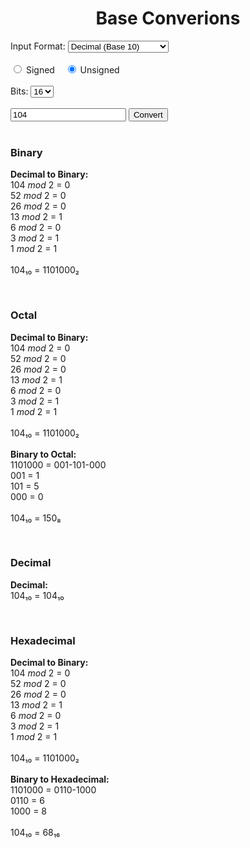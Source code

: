 <script>const page = "home"</script>
<script defer src="{{ site.baseurl }}/assets/javascript/baseConversion.js"></script>
<h1><center><b>Base Converions</b></center></h1>
<div class="conversionArea divCenter">
	<div class="inputArea">
		<div class="input">
			Input Format: 
			<select class="dropDownInput" name = "fromBase" id="fromBase">
				<option value="2">Binary (Base 2)</option>
				<option value="8">Octal (Base 8)</option>
				<option value="10" selected="true">Decimal (Base 10)</option>
				<option value="16">Hexadecimal (Base 16)</option>
			</select>
		</div><br>
		<div class="input">
			<label>
				<input type="radio" name="signed" value="true" onclick="showHide('numBits', true)"> Signed
			</label>
			&nbsp;&nbsp;
			<label>
				<input type="radio" name="signed" value="false" onclick="showHide('numBits', false)" checked="checked"> Unsigned
			</label>
		</div><br>
		<div class="input hidden" id="numBits">
			Bits: 
			<select class="dropDownInput" name = "totalBits" id="totalBits">
				<option value="8">6</option>
				<option value="12">12</option>
				<option value="16" selected="true">16</option>
				<option value="24" selected="true">16</option>
				<option value="32">32</option>
			</select>
		</div><br>
		<div class="input">
			<input class="manualInput" type="text" pattern="[0-9]+" id="input_baseConversion" value="104" placeholder="Enter a decimal number" required>
			<button id="btn_baseConversion" class="btn_convert" onclick="convertToBases()">Convert</button><br>
		</div>
	</div><br>
	<div class="conversionContainer" id="binaryContainer">
		<h3><b>Binary</b></h3>
		<div class="embed divCenter">
			<p class="conversion" id="bin">
				<b>Decimal to Binary:</b><br>
				104 <i>mod</i> 2 = 0<br>
				52 <i>mod</i> 2 = 0<br>
				26 <i>mod</i> 2 = 0<br>
				13 <i>mod</i> 2 = 1<br>
				6 <i>mod</i> 2 = 0<br>
				3 <i>mod</i> 2 = 1<br>
				1 <i>mod</i> 2 = 1<br>
				<br>
				104₁₀ = 1101000₂
			</p>
		</div>
		<br>
	</div>
	<div class="conversionContainer" id="octalContainer">
		<h3><b>Octal</b></h3>
		<div class="embed divCenter">
			<p class="conversion" id="oct">
				<b>Decimal to Binary:</b><br>
				104 <i>mod</i> 2 = 0<br>
				52 <i>mod</i> 2 = 0<br>
				26 <i>mod</i> 2 = 0<br>
				13 <i>mod</i> 2 = 1<br>
				6 <i>mod</i> 2 = 0<br>
				3 <i>mod</i> 2 = 1<br>
				1 <i>mod</i> 2 = 1<br>
				<br>
				104₁₀ = 1101000₂<br>
				<br>
				<b>Binary to Octal:</b><br>
				1101000 = 001-101-000<br>
				001 = 1<br>
				101 = 5<br>
				000 = 0<br>
				<br>
				104₁₀ = 150₈
			</p>
		</div>
		<br>
	</div>
	<div class="conversionContainer hidden" id="decimalContainer">
		<h3><b>Decimal</b></h3>
		<div class="embed divCenter">
			<p class="conversion" id="dec">
				<b>Decimal:</b><br>
				104₁₀ = 104₁₀
			</p>
		</div>
		<br>
	</div>
	<div class="conversionContainer" id="hexadecimalContainer">
		<h3><b>Hexadecimal</b></h3>
		<div class="embed divCenter">
			<p class="conversion" id="hex">
				<b>Decimal to Binary:</b><br>
				104 <i>mod</i> 2 = 0<br>
				52 <i>mod</i> 2 = 0<br>
				26 <i>mod</i> 2 = 0<br>
				13 <i>mod</i> 2 = 1<br>
				6 <i>mod</i> 2 = 0<br>
				3 <i>mod</i> 2 = 1<br>
				1 <i>mod</i> 2 = 1<br>
				<br>
				104₁₀ = 1101000₂<br>
				<br>
				<b>Binary to Hexadecimal:</b><br>
				1101000 = 0110-1000<br>
				0110 = 6<br>
				1000 = 8<br>
				<br>
				104₁₀ = 68₁₆
			</p>
		</div>
		<br>
	</div>
</div>



